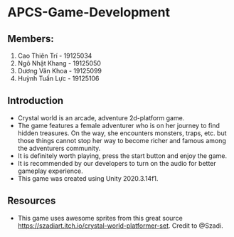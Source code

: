 # APCS-Game-Development

## Members: 
1. Cao Thiên Trí - 19125034
2. Ngô Nhật Khang - 19125050
3. Dương Văn Khoa - 19125099
4. Huỳnh Tuấn Lực - 19125106

## Introduction
- Crystal world is an arcade, adventure 2d-platform game. 
- The game features a female adventurer who is on her journey to find hidden treasures. On the way, she encounters monsters, traps, etc. but those things cannot stop her way to become richer and famous among the adventurers community. 
- It is definitely worth playing, press the start button and enjoy the game.
- It is recommended by our developers to turn on the audio for better gameplay experience.
- This game was created using Unity 2020.3.14f1.

## Resources
- This game uses awesome sprites from this great source https://szadiart.itch.io/crystal-world-platformer-set. Credit to @Szadi.
